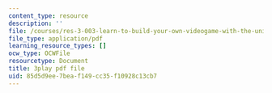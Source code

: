 ```yaml
---
content_type: resource
description: ''
file: /courses/res-3-003-learn-to-build-your-own-videogame-with-the-unity-game-engine-and-microsoft-kinect-january-iap-2017/85d5d9ee7beaf149cc35f10928c13cb7_Ksl0Vp4jhmA.pdf
file_type: application/pdf
learning_resource_types: []
ocw_type: OCWFile
resourcetype: Document
title: 3play pdf file
uid: 85d5d9ee-7bea-f149-cc35-f10928c13cb7
---
```

